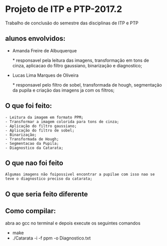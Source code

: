# Projeto de ITP e PTP-2017.2
Trabalho de conclusão do semestre das disciplinas de ITP e PTP

alunos envolvidos:
------------
- Amanda Freire de Albuquerque

	\* responsavel pela leitura das imagens, transformação em tons de cinza, aplicacao do filtro gaussiano, binarização e diagnostico;
	
- Lucas Lima Marques de Oliveira

	\* responsavel pelo filtro de sobel, transformada de hough, segmentação da pupila e criação das imagens ja com os filtros;
	
O que foi feito:
--------------

	- Leitura da imagem em formato PPM;
	- Transformar a imagem colorida para tons de cinza;
	- Aplicação do filtro gaussiano;
	- Aplicação do filtro de sobel;
	- Binarização;
	- Transformada de Hough;
	- Segmentacao da Pupila;
	- Diagnostico da Catarata;
	
O que nao foi feito
------------------
	Algumas imagens não foipossivel encontrar a pupilae com isso nao se teve o diagnostico preciso da catarata;

O que seria feito diferente
------------------------


Como compilar:
------------
   abra ao gcc no terminal e depois execute os seguintes comandos
   - make
   - ./Catarata -i <nome da imagem> -f ppm -o Diagnostico.txt
